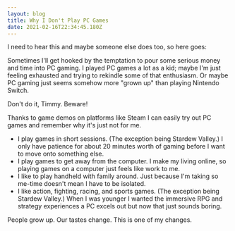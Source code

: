 ```yaml
---
layout: blog
title: Why I Don't Play PC Games
date: 2021-02-16T22:34:45.180Z
---
```


I need to hear this and maybe someone else does too, so here goes:

Sometimes I'll get hooked by the temptation to pour some serious money and time into PC gaming. I played PC games a lot as a kid; maybe I'm just feeling exhausted and trying to rekindle some of that enthusiasm. Or maybe PC gaming just seems somehow more "grown up" than playing Nintendo Switch.

Don't do it, Timmy. Beware!

Thanks to game demos on platforms like Steam I can easily try out PC games and remember why it's just not for me.

- I play games in short sessions. (The exception being Stardew Valley.) I only have patience for about 20 minutes worth of gaming before I want to move onto something else.
- I play games to get away from the computer. I make my living online, so playing games on a computer just feels like work to me.
- I like to play handheld with family around. Just because I'm taking so me-time doesn't mean I have to be isolated.
- I like action, fighting, racing, and sports games. (The exception being Stardew Valley.) When I was younger I wanted the immersive RPG and strategy experiences a PC excels out but now that just sounds boring.

People grow up. Our tastes change. This is one of my changes.
